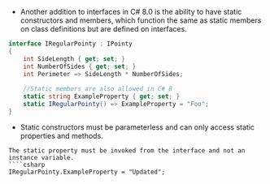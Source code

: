 - Another addition to interfaces in C# 8.0 is the ability to have static constructors and members, which function the same as static members on class definitions but are defined on interfaces.

```csharp
interface IRegularPointy : IPointy  
{  
	int SideLength { get; set; }  
	int NumberOfSides { get; set; }  
	int Perimeter => SideLength * NumberOfSides;
	
	//Static members are also allowed in C# 8  
	static string ExampleProperty { get; set; }  
	static IRegularPointy() => ExampleProperty = "Foo";  
}
```

- Static constructors must be parameterless and can only access static properties and methods.

```ad-note
The static property must be invoked from the interface and not an instance variable.
````csharp
IRegularPointy.ExampleProperty = "Updated";
```